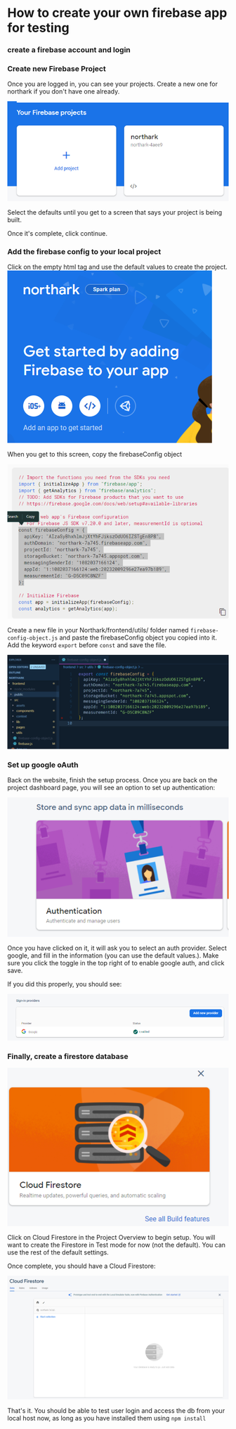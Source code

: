 # How to create your own firebase app for testing

### create a firebase account and login

### Create new Firebase Project
Once you are logged in, you can see your projects. Create a new one for northark if you don't have one already.

![create project](/firebase%20tutorial/add_Project.png)

Select the defaults until you get to a screen that says your project is being built.

Once it's complete, click continue.

### Add the firebase config to your local project
Click on the empty html tag and use the default values to create the project.
![project setup](/firebase%20tutorial/setup.png)

When you get to this screen, copy the firebaseConfig object

![config file](/firebase%20tutorial/config.png)

Create a new file in your Northark/frontend/utils/ folder named ```firebase-config-object.js``` and paste the firebaseConfig object you copied into it. 
Add the keyword ```export``` before ```const``` and save the file.

![utils file](/firebase%20tutorial/utilsfile.png)


### Set up google oAuth

Back on the website, finish the setup process. Once you are back on the project dashboard page, you will see an option to set up authentication:

![auth setup](/firebase%20tutorial/setupauth.png)

Once you have clicked on it, it will ask you to select an auth provider. Select google, and fill in the information (you can use the default values.). Make sure you click the toggle in the top right of to enable google auth, and click save. 

If you did this properly, you should see:

![enabled google oauth](/firebase%20tutorial/enablegoogleauth.png)

### Finally, create a firestore database

![firebase setup](/firebase%20tutorial/firebasesetup.png)

Click on Cloud Firestore in the Project Overview to begin setup. You will want to create the Firestore in Test mode for now (not the default). You can use the rest of the default settings. 

Once complete, you should have a Cloud Firestore:

![firestore](/firebase%20tutorial/firestore.png)


That's it. You should be able to test user login and access the db from your local host now, as long as you have installed them using ```npm install```